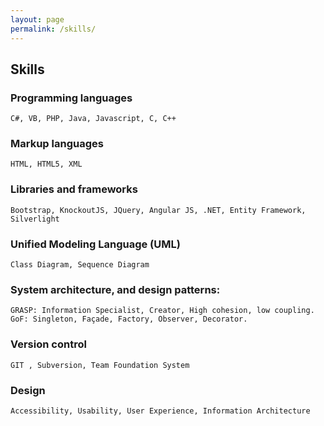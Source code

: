 ```yaml
---
layout: page
permalink: /skills/
---
```


## Skills

### Programming languages
`C#, VB, PHP, Java, Javascript, C, C++`

### Markup languages
`HTML, HTML5, XML`

### Libraries and frameworks
`Bootstrap, KnockoutJS, JQuery, Angular JS, .NET, Entity Framework, Silverlight`

### Unified Modeling Language (UML)
`Class Diagram, Sequence Diagram`

### System architecture, and design patterns:
`GRASP: Information Specialist, Creator, High cohesion, low coupling.`
<br />
`GoF: Singleton, Façade, Factory, Observer, Decorator.`

### Version control
`GIT , Subversion, Team Foundation System`

### Design
`Accessibility, Usability, User Experience, Information Architecture`